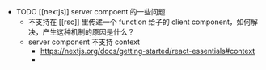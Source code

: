 - TODO [[nextjs]] server compoent 的一些问题
	- 不支持在 [[rsc]] 里传递一个 function 给子的 client component，如何解决，产生这种机制的原因是什么？
	- server component 不支持 context
		- https://nextjs.org/docs/getting-started/react-essentials#context
		-